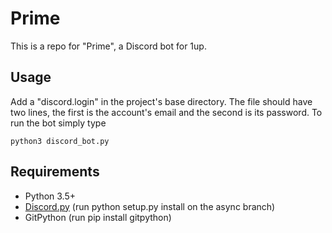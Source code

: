 Prime
=====

This is a repo for "Prime", a Discord bot for 1up.


Usage
-----
Add a "discord.login" in the project's base directory. The file should have two lines, the first is the account's email and the second is its password. To run the bot simply type

```
python3 discord_bot.py
```

Requirements
------------
* Python 3.5+
* [Discord.py](https://github.com/Rapptz/discord.py) (run python setup.py install on the async branch)
* GitPython (run pip install gitpython)
